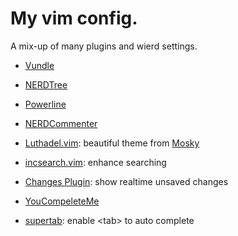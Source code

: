 # My vim config.
A mix-up of many plugins and wierd settings.

- [Vundle](https://github.com/VundleVim/Vundle.vim)

- [NERDTree](https://github.com/scrooloose/nerdtree)

- [Powerline](https://github.com/powerline/powerline)

- [NERDCommenter](https://github.com/scrooloose/nerdcommenter)

- [Luthadel.vim](https://github.com/moskytw/luthadel.vim): beautiful theme from [Mosky](https://github.com/moskytw)

- [incsearch.vim](https://github.com/haya14busa/incsearch.vim): enhance searching

- [Changes Plugin](https://github.com/chrisbra/changesPlugin): show realtime unsaved changes

- [YouCompeleteMe](https://github.com/ycm-core/YouCompleteMe)

- [supertab](https://github.com/ervandew/supertab): enable &lt;tab&gt; to auto complete
